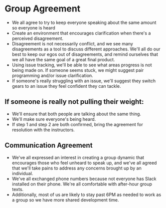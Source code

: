 # Group Agreement

- We all agree to try to keep everyone speaking about the same amount so everyone is heard
- Create an environment that encourages clarification when there's a perceived disagreement. 
- Disagreement is not necessarily conflict, and we see many disagreements as a tool to discuss different approaches. We'll all do our best to keep our egos out of disagreements, and remind ourselves that we all have the same goal of a great final product.
- Using issue tracking, we'll be able to see what areas progress is not being made on. If someone seems stuck, we might suggest pair programming and/or issue clarification.
- If someone's really struggling with an issue, we'll suggest they switch gears to an issue they feel confident they can tackle.

## If someone is really not pulling their weight:

- We'll ensure that both people are talking about the same thing.
- We'll make sure everyone's being heard.
- If step 1 and step 2 are both confirmed, bring the agreement for resolution with the instructors.

## Communication Agreement

- We've all expressed an interest in creating a group dynamic that encourages those who feel unheard to speak up, and we've all agreed that we'll take pains to address any concerns brought up by an individual.
- We've all exchanged phone numbers because not everyone has Slack installed on their phone. We're all comfortable with after-hour group texts.
- Additionally, most of us are likely to stay past 6PM as needed to work as a group so we have more shared development time.
